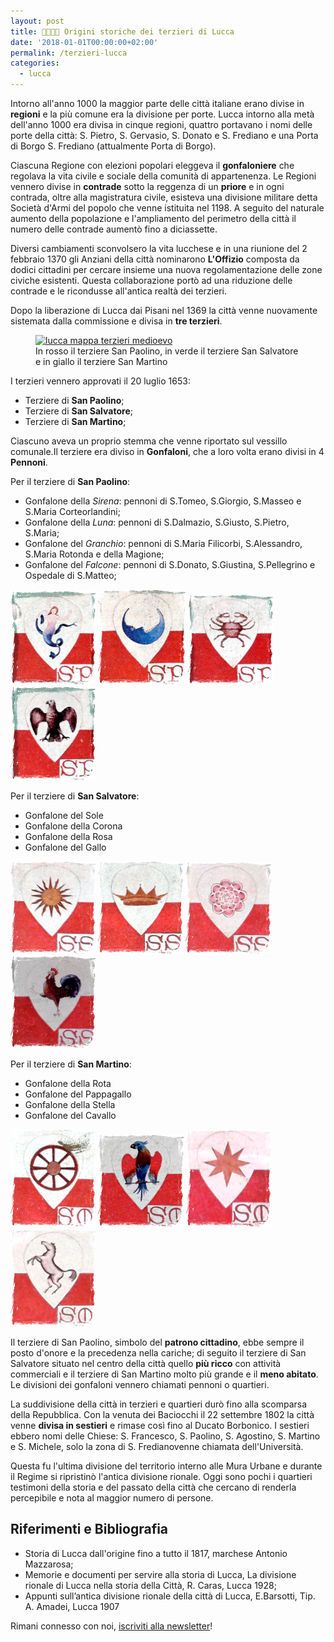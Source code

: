 ```yaml
---
layout: post
title: 🦅🦀🌙🧜‍ Origini storiche dei terzieri di Lucca
date: '2018-01-01T00:00:00+02:00'
permalink: /terzieri-lucca
categories:
  - lucca
---
```


Intorno all'anno 1000 la maggior parte delle città italiane erano divise in
**regioni** e la più comune era la divisione per porte. Lucca intorno alla metà
dell'anno 1000 era divisa in cinque regioni, quattro portavano i nomi delle
porte della città: S. Pietro, S. Gervasio, S. Donato e S. Frediano e una Porta
di Borgo S. Frediano (attualmente Porta di Borgo).

Ciascuna Regione con elezioni popolari eleggeva il **gonfaloniere** che regolava
la vita civile e sociale della comunità di appartenenza. Le Regioni vennero
divise in **contrade** sotto la reggenza di un **priore** e in ogni contrada,
oltre alla magistratura civile, esisteva una divisione militare detta Società
d'Armi del popolo che venne istituita nel 1198. A seguito del naturale aumento
della popolazione e l'ampliamento del perimetro della città il numero delle
contrade aumentò fino a diciassette.

<!-- more -->

Diversi cambiamenti sconvolsero la vita lucchese e in una riunione del 2
febbraio 1370 gli Anziani della città nominarono **L'Offizio** composta da
dodici cittadini per cercare insieme una nuova regolamentazione delle zone
civiche esistenti. Questa collaborazione portò ad una riduzione delle contrade e
le ricondusse all'antica realtà dei terzieri.

Dopo la liberazione di Lucca dai Pisani nel 1369 la città venne nuovamente
sistemata dalla commissione e divisa in **tre terzieri**.

<figure class="align-center">
  <a href="{{ '/assets/images/2019/lucca/lucca-mappa-terzieri.jpg' | absolute_url }}">
    <img src="{{ '/assets/images/2019/lucca/lucca-mappa-terzieri_thumb.jpg' | absolute_url }}" alt="lucca mappa terzieri medioevo">
  </a>
  <figcaption>In rosso il terziere San Paolino, in verde il terziere San Salvatore e in giallo il terziere San Martino</figcaption>
</figure>

I terzieri vennero approvati il 20 luglio 1653:

* Terziere di **San Paolino**;
* Terziere di **San Salvatore**;
* Terziere di **San Martino**;

Ciascuno aveva un proprio stemma che venne riportato sul vessillo comunale.Il
terziere era diviso in **Gonfaloni**, che a loro volta erano divisi in 4
**Pennoni**.

Per il terziere di **San Paolino**:

* Gonfalone della _Sirena_: pennoni di S.Tomeo, S.Giorgio, S.Masseo e S.Maria
  Corteorlandini;
* Gonfalone della _Luna_: pennoni di S.Dalmazio, S.Giusto, S.Pietro, S.Maria;
* Gonfalone del _Granchio_: pennoni di S.Maria Filicorbi, S.Alessandro, S.Maria
  Rotonda e della Magione;
* Gonfalone del _Falcone_: pennoni di S.Donato, S.Giustina, S.Pellegrino e
  Ospedale di S.Matteo;

![Gonfalone Sirena](/images/terzieri/sirena.png)
![Gonfalone Luna](/images/terzieri/luna.png)
![Gonfalone Granchio](/images/terzieri/granchio.png)
![Gonfalone Falcone](/images/terzieri/falcone.png)

Per il terziere di **San Salvatore**:

* Gonfalone del Sole
* Gonfalone della Corona
* Gonfalone della Rosa
* Gonfalone del Gallo

![Gonfalone Sole](/images/terzieri/sole.png)
![Gonfalone Corona](/images/terzieri/corona.png)
![Gonfalone Rosa](/images/terzieri/rosa.png)
![Gonfalone Gallo](/images/terzieri/gallo.png)

Per il terziere di **San Martino**:

* Gonfalone della Rota
* Gonfalone del Pappagallo
* Gonfalone della Stella
* Gonfalone del Cavallo

![Gonfalone Rota](/images/terzieri/rota.png)
![Gonfalone Pappagallo](/images/terzieri/pappagallo.png)
![Gonfalone Stella](/images/terzieri/stella.png)
![Gonfalone Cavallo](/images/terzieri/cavallo.png)

Il terziere di San Paolino, simbolo del **patrono cittadino**, ebbe sempre il
posto d'onore e la precedenza nella cariche; di seguito il terziere di San
Salvatore situato nel centro della città quello **più ricco** con attività
commerciali e il terziere di San Martino molto più grande e il **meno abitato**.
Le divisioni dei gonfaloni vennero chiamati pennoni o quartieri.

La suddivisione della città in terzieri e quartieri durò fino alla scomparsa
della Repubblica. Con la venuta dei Baciocchi il 22 settembre 1802 la città
venne **divisa in sestieri** e rimase così fino al Ducato Borbonico. I sestieri
ebbero nomi delle Chiese: S. Francesco, S. Paolino, S. Agostino, S. Martino e S.
Michele, solo la zona di S. Fredianovenne chiamata dell'Università.

Questa fu l'ultima divisione del territorio interno alle Mura Urbane e durante
il Regime si ripristinò l'antica divisione rionale. Oggi sono pochi i quartieri
testimoni della storia e del passato della città che cercano di renderla
percepibile e nota al maggior numero di persone.

## Riferimenti e Bibliografia

* Storia di Lucca dall'origine fino a tutto il 1817, marchese Antonio Mazzarosa;
* Memorie e documenti per servire alla storia di Lucca, La divisione rionale di
  Lucca nella storia della Città, R. Caras, Lucca 1928;
* Appunti sull’antica divisione rionale della città di Lucca, E.Barsotti, Tip.
  A. Amadei, Lucca 1907

Rimani connesso con noi, [iscriviti alla newsletter](/newsletter)!
